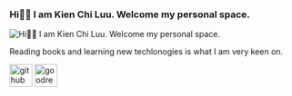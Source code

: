 ### Hi👋🏼 I am Kien Chi Luu. Welcome my personal space.
![Hi👋🏼 I am Kien Chi Luu. Welcome my personal space.](https://scontent.fhan5-9.fna.fbcdn.net/v/t39.30808-6/434218030_956645099370652_3709642222138371299_n.jpg?_nc_cat=110&ccb=1-7&_nc_sid=5f2048&_nc_ohc=dAk7k7kCCUMAX_ByQyK&_nc_ht=scontent.fhan5-9.fna&oh=00_AfAXIatGdiIcxFCgJt28KLwUQ1lp1VUYbAZHeAL6GDOMaA&oe=6604F89D)

Reading books and learning new techlonogies is what I am very keen on.



[<img src='https://cdn.jsdelivr.net/npm/simple-icons@3.0.1/icons/github.svg' alt='github' height='40'>](https://github.com/luwukien)  [<img src='https://cdn.jsdelivr.net/npm/simple-icons@3.0.1/icons/goodreads.svg' alt='goodreads' height='40'>](https://www.goodreads.com/user/show/171764870-kienchi-luu)  


 
